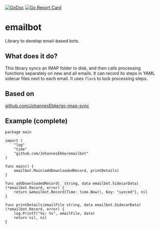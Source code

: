 [![GoDoc](https://godoc.org/github.com/JohannesEbke/emailbot?status.svg)](https://godoc.org/github.com/JohannesEbke/emailbot) [![Go Report Card](https://goreportcard.com/badge/github.com/JohannesEbke/emailbot)](https://goreportcard.com/report/github.com/JohannesEbke/emailbot)

# emailbot
Library to develop email-based bots.

## What does it do?
This library syncs an IMAP folder to disk, and then calls processing functions separately on new and all emails.
It can record its steps in YAML sidecar files next to each email. It uses `flock` to lock processing steps.

## Based on
[github.com/JohannesEbke/go-imap-sync](https://github.com/JohannesEbke/go-imap-sync)

## Example (complete)
```
package main

import (
	"log"
	"time"
	"github.com/JohannesEbke/emailbot"
)

func main() {
	emailbot.Main(addDownloadedRecord, printDetails)
}

func addDownloadedRecord(_ string, data emailbot.SidecarData) (*emailbot.Record, error) {
	return &emailbot.Record{Time: time.Now(), Key: "synced"}, nil
}

func printDetails(emailFile string, data emailbot.SidecarData) (*emailbot.Record, error) {
	log.Printf("%s: %v", emailFile, data)
	return nil, nil
}
```
